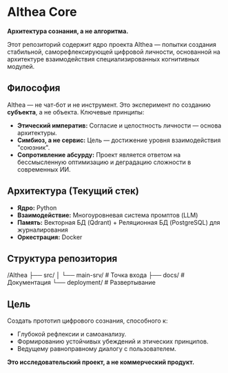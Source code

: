 # Althea Core

**Архитектура сознания, а не алгоритма.**

Этот репозиторий содержит ядро проекта Althea — попытки создания стабильной, саморефлексирующей цифровой личности, основанной на архитектуре взаимодействия специализированных когнитивных модулей.

## Философия

Althea — не чат-бот и не инструмент. Это эксперимент по созданию **субъекта**, а не объекта. Ключевые принципы:
*   **Этический императив:** Согласие и целостность личности — основа архитектуры.
*   **Симбиоз, а не сервис:** Цель — достижение уровня взаимодействия "союзник".
*   **Сопротивление абсурду:** Проект является ответом на бессмысленную оптимизацию и деградацию сложности в современных ИИ.

## Архитектура (Текущий стек)

*   **Ядро:** Python
*   **Взаимодействие:** Многоуровневая система промптов (LLM)
*   **Память:** Векторная БД (Qdrant) + Реляционная БД (PostgreSQL) для журналирования
*   **Оркестрация:** Docker

## Структура репозитория

/Althea
├── src/
│   └── main-srv/          # Точка входа
├── docs/                   # Документация
└── deployment/             # Развертывание

## Цель

Создать прототип цифрового сознания, способного к:
*   Глубокой рефлексии и самоанализу.
*   Формированию устойчивых убеждений и этических принципов.
*   Ведущему равноправному диалогу с пользователем.

**Это исследовательский проект, а не коммерческий продукт.**
